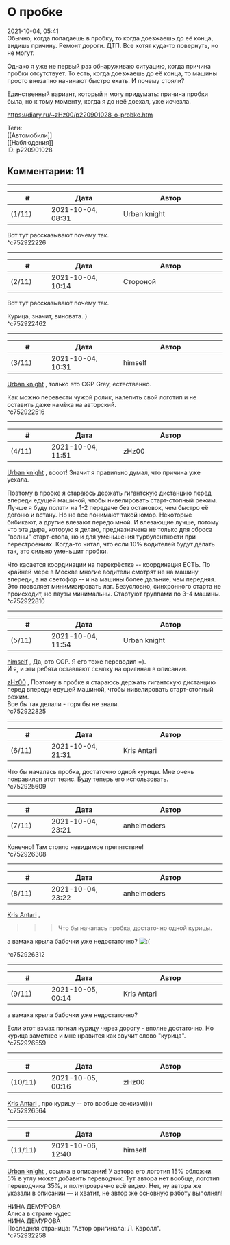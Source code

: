 О пробке
========

  
2021-10-04, 05:41  
 Обычно, когда попадаешь в пробку, то когда доезжаешь до её конца, видишь причину. Ремонт дороги. ДТП. Все хотят куда-то повернуть, но не могут.   
   
 Однако я уже не первый раз обнаруживаю ситуацию, когда причина пробки отсутствует. То есть, когда доезжаешь до её конца, то машины просто внезапно начинают быстро ехать. И почему стояли?   
   
 Единственный вариант, который я могу придумать: причина пробки была, но к тому моменту, когда я до неё доехал, уже исчезла.   
  
<https://diary.ru/~zHz00/p220901028_o-probke.htm>  
  
Теги:  
[[Автомобили]]  
[[Наблюдения]]  
ID: p220901028  


Комментарии: 11
---------------

  


---



|         #         |              Дата              |                     Автор                     |           ID           |
| --- | --- | --- | --- |
| (1/11) | 2021-10-04, 08:31 | Urban knight | c752922226 |

  
     
 Вот тут рассказывают почему так.   
 ^c752922226

---



|         #         |              Дата              |                     Автор                     |           ID           |
| --- | --- | --- | --- |
| (2/11) | 2021-10-04, 10:14 | Стороной | c752922462 |

  
  Вот тут рассказывают почему так.   
    
   
 Курица, значит, виновата. )   
 ^c752922462

---



|         #         |              Дата              |                     Автор                     |           ID           |
| --- | --- | --- | --- |
| (3/11) | 2021-10-04, 10:31 | himself | c752922516 |

  
  [Urban knight](https://00010010.diary.ru "Мой путь")  , только это CGP Grey, естественно.   
   
     
   
 Как можно перевести чужой ролик, налепить свой логотип и не оставить даже намёка на авторский.   
 ^c752922516

---



|         #         |              Дата              |                     Автор                     |           ID           |
| --- | --- | --- | --- |
| (4/11) | 2021-10-04, 11:51 | zHz00 | c752922810 |

  
  [Urban knight](https://00010010.diary.ru "Мой путь")  , вооот! Значит я правильно думал, что причина уже уехала.   
   
 Поэтому в пробке я стараюсь держать гигантскую дистанцию перед впереди едущей машиной, чтобы нивелировать старт-стопный режим. Лучше я буду ползти на 1-2 передаче без остановок, чем быстро её догоню и встану. Но не все понимают такой юмор. Некоторые бибикают, а другие влезают передо мной. И влезающие лучше, потому что эта дыра, которую я делаю, предназначена не только для сброса "волны" старт-стопа, но и для уменьшения турбулентности при перестроениях. Когда-то читал, что если 10% водителей будут делать так, это сильно уменьшит пробки.   
   
 Что касается координации на перекрёстке -- координация ЕСТЬ. По крайней мере в Москве многие водители смотрят не на машину впереди, а на светофор -- и на машины более дальние, чем передняя. Это позволяет минимизировать лаг. Безусловно, синхронного старта не происходит, но паузы минимальны. Стартуют группами по 3-4 машины.   
 ^c752922810

---



|         #         |              Дата              |                     Автор                     |           ID           |
| --- | --- | --- | --- |
| (5/11) | 2021-10-04, 11:54 | Urban knight | c752922825 |

  
  [himself](https://himself.diary.ru "void")  , Да, это CGP. Я его тоже переводил =).   
 И я, и эти ребята оставляют ссылку на оригинал в описании.   
   
  [zHz00](https://zHz00.diary.ru "Untitled")  ,  Поэтому в пробке я стараюсь держать гигантскую дистанцию перед впереди едущей машиной, чтобы нивелировать старт-стопный режим.    
 Все бы так делали - горя бы не знали.   
 ^c752922825

---



|         #         |              Дата              |                     Автор                     |           ID           |
| --- | --- | --- | --- |
| (6/11) | 2021-10-04, 21:31 | Kris Antari | c752925609 |

  
 Что бы началась пробка, достаточно одной курицы. Мне очень понравился этот тезис. Буду теперь его использовать.   
 ^c752925609

---



|         #         |              Дата              |                     Автор                     |           ID           |
| --- | --- | --- | --- |
| (7/11) | 2021-10-04, 23:21 | anhelmoders | c752926308 |

  
 Конечно! Там стояло невидимое препятствие!   
 ^c752926308

---



|         #         |              Дата              |                     Автор                     |           ID           |
| --- | --- | --- | --- |
| (8/11) | 2021-10-04, 23:22 | anhelmoders | c752926312 |

  
   [Kris Antari](https://Kris-Antari.diary.ru "Animus Vox")  ,   
 >>>Что бы началась пробка, достаточно одной курицы. 

   
  а взмаха крыла бабочки уже недостаточно? ![:(](/picture/1146.gif) 

   
 ^c752926312

---



|         #         |              Дата              |                     Автор                     |           ID           |
| --- | --- | --- | --- |
| (9/11) | 2021-10-05, 00:14 | Kris Antari | c752926559 |

  
  а взмаха крыла бабочки уже недостаточно?   
   
  Если этот взмах погнал курицу через дорогу - вполне достаточно. Но курица заметнее и мне нравится как звучит слово "курица".   
 ^c752926559

---



|         #         |              Дата              |                     Автор                     |           ID           |
| --- | --- | --- | --- |
| (10/11) | 2021-10-05, 00:16 | zHz00 | c752926564 |

  
  [Kris Antari](https://Kris-Antari.diary.ru "Animus Vox")  , про курицу -- это вообще сексизм))))   
 ^c752926564

---



|         #         |              Дата              |                     Автор                     |           ID           |
| --- | --- | --- | --- |
| (11/11) | 2021-10-06, 12:40 | himself | c752932258 |

  
  [Urban knight](https://00010010.diary.ru "Мой путь")  , ссылка в описании! У автора его логотип 15% обложки. 5% в углу может добавить переводчик. Тут автора нет вообще, логотип переводчика 35%, и полупрозрачно всё видео. Нет, ну автора же указали в описании — и хватит, не автор же основную работу выполнял!   
   
 НИНА ДЕМУРОВА   
 Алиса в стране чудес   
 НИНА ДЕМУРОВА   
 Последняя страница: "Автор оригинала: Л. Кэролл".   
 ^c752932258